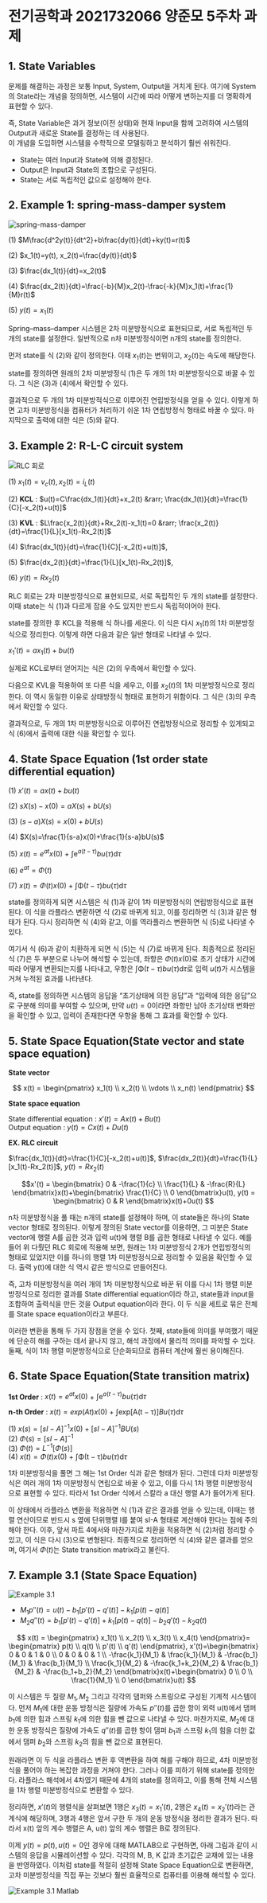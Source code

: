 # 전기공학과 2021732066 양준모 5주차 과제  
## 1. State Variables  
문제를 해결하는 과정은 보통 Input, System, Output을 거치게 된다. 여기에 System의 State라는 개념을 정의하면, 시스템이 시간에 따라 어떻게 변하는지를 더 명확하게 표현할 수 있다.  
  
즉, State Variable은 과거 정보(이전 상태)와 현재 Input을 함께 고려하여 시스템의 Output과 새로운 State를 결정하는 데 사용된다.  
이 개념을 도입하면 시스템을 수학적으로 모델링하고 분석하기 훨씬 쉬워진다.  
- State는 여러 Input과 State에 의해 결정된다.  
- Output은 Input과 State의 조합으로 구성된다.  
- State는 서로 독립적인 값으로 설정해야 한다.  
  

## 2. Example 1: spring-mass-damper system  
![spring-mass-damper](https://drive.google.com/uc?id=1eBS-bpgIs0NFTZRPJ4jeGwl1ImEhJLjy)  
  
(1) $M\frac{d^2y(t)}{dt^2}+b\frac{dy(t)}{dt}+ky(t)=r(t)$  
  
(2) $x_1(t)=y(t), x_2(t)=\frac{dy(t)}{dt}$
  
(3) $\frac{dx_1(t)}{dt}=x_2(t)$  
  
(4) $\frac{dx_2(t)}{dt}=\frac{-b}{M}x_2(t)-\frac{-k}{M}x_1(t)+\frac{1}{M}r(t)$ 
  
(5) $y(t)=x_1(t)$  
  
Spring–mass–damper 시스템은 2차 미분방정식으로 표현되므로, 서로 독립적인 두 개의 state를 설정한다. 일반적으로 n차 미분방정식이면 n개의 state를 정의한다.  

먼저 state를 식 (2)와 같이 정의한다. 이때 $x_1(t)$는 변위이고, $x_2(t)$는 속도에 해당한다.  

state를 정의하면 원래의 2차 미분방정식 (1)은 두 개의 1차 미분방정식으로 바꿀 수 있다. 그 식은 (3)과 (4)에서 확인할 수 있다.  

결과적으로 두 개의 1차 미분방적식으로 이루어진 연립방정식을 얻을 수 있다. 이렇게 하면 고차 미분방정식을 컴퓨터가 처리하기 쉬운 1차 연립방정식 형태로 바꿀 수 있다. 마지막으로 출력에 대한 식은 (5)와 같다.  
  
## 3. Example 2: R-L-C circuit system  
![RLC 회로](https://drive.google.com/uc?id=1O8A6dEUWiXf7Kmyx3uaxxJDDp5iMdhEV)  
  
(1) $x_1(t)=v_c(t), x_2(t)=i_L(t)$  
  
(2) **KCL** : $u(t)=C\frac{dx_1(t)}{dt}+x_2(t) &rarr; \frac{dx_1(t)}{dt}=\frac{1}{C}[-x_2(t)+u(t)]$  
  
(3) **KVL** : $L\frac{x_2(t)}{dt}+Rx_2(t)-x_1(t)=0 &rarr; \frac{x_2(t)}{dt}=\frac{1}{L}[x_1(t)-Rx_2(t)]$  
  
(4) $\frac{dx_1(t)}{dt}=\frac{1}{C}[-x_2(t)+u(t)]$,  
  
(5) $\frac{dx_2(t)}{dt}=\frac{1}{L}[x_1(t)-Rx_2(t)]$,  
  
(6) $y(t)=Rx_2(t)$  
  
RLC 회로는 2차 미분방정식으로 표현되므로, 서로 독립적인 두 개의 state를 설정한다. 이때 state는 식 (1)과 다르게 잡을 수도 있지만 반드시 독립적이어야 한다.  

state를 정의한 후 KCL을 적용해 식 하나를 세운다. 이 식은 다시 $x_1(t)$의 1차 미분방정식으로 정리한다. 이렇게 하면 다음과 같은 일반 형태로 나타낼 수 있다.  

$x_1'(t)=ax_1(t)+bu(t)$  

실제로 KCL로부터 얻어지는 식은 (2)의 우측에서 확인할 수 있다.  

다음으로 KVL을 적용하여 또 다른 식을 세우고, 이를 $x_2(t)$의 1차 미분방정식으로 정리한다. 이 역시 동일한 이유로 상태방정식 형태로 표현하기 위함이다. 그 식은 (3)의 우측에서 확인할 수 있다.  

결과적으로, 두 개의 1차 미분방정식으로 이루어진 연립방정식으로 정리할 수 있게되고 식 (6)에서 출력에 대한 식을 확인할 수 있다.  
  
## 4. State Space Equation (1st order state differential equation)  
(1) $x'(t)=ax(t)+bu(t)$  
  
(2) $sX(s)-x(0)=aX(s)+bU(s)$  
  
(3) $(s-a)X(s)=x(0)+bU(s)$  
  
(4) $X(s)=\frac{1}{s-a}x(0)+\frac{1}{s-a}bU(s)$  
  
(5) $x(t)=e^{at}x(0)$ + $\int\mathrm{e}^{a(t-\tau)}bu(\tau)\mathrm{d}\tau$  
  
(6) $e^{at}=\Phi(t)$  
  
(7) $x(t)=\Phi(t)x(0)$ + $\int\mathrm\Phi(t-\tau)bu(\tau)\mathrm{d}\tau$  
  
state를 정의하게 되면 시스템은 식 (1)과 같이 1차 미분방정식의 연립방정식으로 표현된다. 이 식을 라플라스 변환하면 식 (2)로 바뀌게 되고, 이를 정리하면 식 (3)과 같은 형태가 된다. 다시 정리하면 식 (4)와 같고, 이를 역라플라스 변환하면 식 (5)로 나타낼 수 있다.  
  
여기서 식 (6)과 같이 치환하게 되면 식 (5)는 식 (7)로 바뀌게 된다. 최종적으로 정리된 식 (7)은 두 부분으로 나누어 해석할 수 있는데, 좌항은 $\Phi(t)x(0)$로 초기 상태가 시간에 따라 어떻게 변환되는지를 나타내고, 우항은 $\int\mathrm\Phi(t-\tau)bu(\tau)\mathrm{d}\tau$로 입력 $u(t)$가 시스템을 거쳐 누적된 효과를 나타낸다.  
  
즉, state를 정의하면 시스템의 응답을 “초기상태에 의한 응답”과 “입력에 의한 응답”으로 구분해 의미를 부여할 수 있으며, 만약 $u(t)=0$이라면 좌항만 남아 초기상태 변화만을 확인할 수 있고, 입력이 존재한다면 우항을 통해 그 효과를 확인할 수 있다.  
  
## 5. State Space Equation(State vector and state space equation)  
**State vector**  

$$
x(t) = \begin{pmatrix}
x_1(t) \\
x_2(t) \\
\vdots \\
x_n(t)
\end{pmatrix}
$$  
  
  
**State space equation**  

State differential equation : $x'(t)=Ax(t)+Bu(t)$  
Output equation : $y(t)=Cx(t)+Du(t)$  
  
  
**EX. RLC circuit**  

$\frac{dx_1(t)}{dt}=\frac{1}{C}[-x_2(t)+u(t)]$, $\frac{dx_2(t)}{dt}=\frac{1}{L}[x_1(t)-Rx_2(t)]$, $y(t)=Rx_2(t)$  
  
  
$$x'(t) = \begin{bmatrix}
0 & -\frac{1}{c} \\
\frac{1}{L} & -\frac{R}{L}
\end{bmatrix}x(t)+\begin{bmatrix}
\frac{1}{C} \\
0
\end{bmatrix}u(t), y(t) = \begin{bmatrix}
0 & R
\end{bmatrix}x(t)+0u(t)
$$  
  
n차 미분방정식을 풀 때는 n개의 state를 설정해야 하며, 이 state들은 하나의 State vector 형태로 정의된다. 이렇게 정의된 State vector를 이용하면, 그 미분은 State vector에 행렬 A를 곱한 것과 입력 u(t)에 행렬 B를 곱한 형태로 나타낼 수 있다. 예를 들어 위 다뤘던 RLC 회로에 적용해 보면, 원래는 1차 미분방정식 2개가 연립방정식의 형태로 있었지만 이를 하나의 행렬 1차 미분방정식으로 정리할 수 있음을 확인할 수 있다. 출력 y(t)에 대한 식 역시 같은 방식으로 만들어진다.  

즉, 고차 미분방정식을 여러 개의 1차 미분방정식으로 바꾼 뒤 이를 다시 1차 행렬 미분방정식으로 정리한 결과를 State differential equation이라 하고, state들과 input을 조합하여 출력식을 만든 것을 Output equation이라 한다. 이 두 식을 세트로 묶은 전체를 State space equation이라고 부른다.  

이러한 변환을 통해 두 가지 장점을 얻을 수 있다. 첫째, state들에 의미를 부여했기 때문에 단순히 해를 구하는 데서 끝나지 않고, 해석 과정에서 물리적 의미를 파악할 수 있다. 둘째, 식이 1차 행렬 미분방정식으로 단순화되므로 컴퓨터 계산에 훨씬 용이해진다.

## 6. State Space Equation(State transition matrix)  

**1st Order** : $x(t)=e^{at}x(0)$ + $\int\mathrm{e}^{a(t-\tau)}bu(\tau)\mathrm{d}\tau$  
  
**n-th Order** : $x(t)=exp(At)x(0)$ + $\int\mathrm{exp[A(t-\tau)]}Bu(\tau)\mathrm{d}\tau$  
  
(1) $x(s)=[sI-A]^{-1}x(0)+[sI-A]^{-1}BU(s)$  
(2) $\Phi(s)=[sI-A]^{-1}$  
(3) $\Phi(t)=L^{-1}[\Phi(s)]$  
(4) $x(t)=\Phi(t)x(0)$ + $\int\mathrm{\Phi(t-\tau)}bu(\tau)\mathrm{d}\tau$  
  
1차 미분방정식을 풀면 그 해는 1st Order 식과 같은 형태가 된다. 그런데 다차 미분방정식은 여러 개의 1차 미분방정식 연립으로 바꿀 수 있고, 이를 다시 1차 행렬 미분방정식으로 표현할 수 있다. 따라서 1st Order 식에서 스칼라 a 대신 행렬 A가 들어가게 된다.  

이 상태에서 라플라스 변환을 적용하면 식 (1)과 같은 결과를 얻을 수 있는데, 이때는 행렬 연산이므로 반드시 s 옆에 단위행렬 I를 붙여 sI-A 형태로 계산해야 한다는 점에 주의해야 한다. 이후, 앞서 파트 4에서와 마찬가지로 치환을 적용하면 식 (2)처럼 정리할 수 있고, 이 식은 다시 (3)으로 변형된다. 최종적으로 정리하면 식 (4)와 같은 결과를 얻으며, 여기서 $\Phi(t)$는 State transition matrix라고 불린다.

## 7. Example 3.1 (State Space Equation)  
![Example 3.1](https://drive.google.com/uc?id=1-1xZqy9gUNjA2rVSfLWKgOLvhRLmiNGx)  
  
- $M_{1}p''(t)=u(t)-b_{1}[p'(t)-q'(t)]-k_{1}[p(t)-q(t)]$
- $M_{2}q''(t)=b_{1}[p'(t)-q'(t)]+k_{1}[p(t)-q(t)]-b_{2}q'(t)-k_{2}q(t)$  
  
  
$$
x(t) = \begin{pmatrix}
x_1(t) \\
x_2(t) \\
x_3(t) \\
x_4(t)
\end{pmatrix}=
\begin{pmatrix}
p(t) \\
q(t) \\
p'(t) \\
q'(t)
\end{pmatrix}, x'(t)=\begin{bmatrix}
0 & 0 & 1 & 0 \\
0 & 0 & 0 & 1 \\
-\frac{k_1}{M_1} & \frac{k_1}{M_1} & -\frac{b_1}{M_1} & \frac{b_1}{M_1} \\
\frac{k_1}{M_2} & -\frac{k_1+k_2}{M_2} & \frac{b_1}{M_2} & -\frac{b_1+b_2}{M_2}
\end{bmatrix}x(t)+\begin{bmatrix}
0 \\
0 \\
\frac{1}{M_1} \\
0
\end{bmatrix}u(t)
$$  
  
이 시스템은 두 질량 $M_1, M_2$ 그리고 각각의 댐퍼와 스프링으로 구성된 기계적 시스템이다. 먼저 $M_1$에 대한 운동 방정식은 질량에 가속도 $p''(t)$를 곱한 항이 외력 u(t)에서 댐퍼 $b_1$에 의한 힘과 스프링 $k_1$에 의한 힘을 뺀 값으로 나타낼 수 있다. 마찬가지로, $M_2$에 대한 운동 방정식은 질량에 가속도 $q''(t)$를 곱한 항이 댐퍼 $b_1$과 스프링 $k_1$의 힘을 더한 값에서 댐퍼 $b_2$와 스프링 $k_2$의 힘을 뺀 값으로 표현된다.  
  
원래라면 이 두 식을 라플라스 변환 후 역변환을 하여 해를 구해야 하므로, 4차 미분방정식을 풀어야 하는 복잡한 과정을 거쳐야 한다. 그러나 이를 피하기 위해 state를 정의한다. 라플라스 해석에서 4차였기 때문에 4개의 state를 정의하고, 이를 통해 전체 시스템을 1차 행렬 미분방정식으로 변환할 수 있다.  
  
정리하면, $x'(t)$의 행렬식을 살펴보면 1행은 $x_3(t)=x_{1}'(t)$, 2행은 $x_4(t)=x_{2}'(t)$라는 관계식에 해당하며, 3행과 4행은 앞서 구한 두 개의 운동 방정식을 정리한 결과가 된다. 따라서 x(t) 앞의 계수 행렬은 A, u(t) 앞의 계수 행렬은 B로 정의된다.  
  
이제 $y(t)=p(t), u(t)=0$인 경우에 대해 MATLAB으로 구현하면, 아래 그림과 같이 시스템의 응답을 시뮬레이션할 수 있다. 각각의 M, B, K 값과 초기값은 교재에 있는 내용을 반영하였다. 이처럼 state를 적절히 설정해 State Space Equation으로 변환하면, 고차 미분방정식을 직접 푸는 것보다 훨씬 효율적으로 컴퓨터를 이용해 해석할 수 있다.  
  
![Example 3.1 Matlab](https://drive.google.com/uc?id=1DiGWflMWtCtxN6iZvGtqHr6A8vts48E9)




